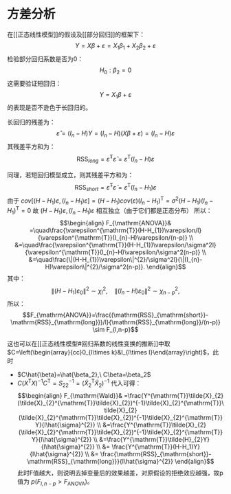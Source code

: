 # 方差分析

在[[正态线性模型]]的假设及[[部分回归]]的框架下：
$$Y=X\beta+\varepsilon=X_1\beta_1+X_2\beta_2+\varepsilon$$
检验部分回归系数是否为0：
$$ H_0: \beta_2=0 $$
这需要验证短回归：
$$ Y=X_1\beta+\varepsilon $$
的表现是否不逊色于长回归的。

长回归的残差为：
$$\hat{\varepsilon}=(I_{n}-H)Y=(I_{n}-H)(X\beta+\varepsilon)=(I_n-H)\varepsilon$$
其残差平方和为：
$$ \mathrm{RSS}_{long}=\hat{\varepsilon}^\mathsf{T}\hat{\varepsilon}=\varepsilon^\mathsf{T}(I_n-H)\varepsilon $$

同理，若短回归模型成立，则其残差平方和为：
$$ \mathrm{RSS}_{short}=\tilde{\varepsilon}^\mathsf{T}\tilde{\varepsilon}=\varepsilon^\mathsf{T}(I_n-H_1)\varepsilon $$
由于 
$cov\left[ (H-H_1)\varepsilon, (I_n-H_1)\varepsilon\right]=(H-H_1)cov(\varepsilon)(I_n-H_1)^\mathsf{T}=\sigma^2(H-H_1)(I_n-H_1)^\mathsf{T}=0$
故 $(H-H_1)\varepsilon, (I_n-H_1)\varepsilon$ 相互独立（由于它们都是正态分布）
所以：
$$\begin{align}
F_{\mathrm{ANOVA}}& =\quad\frac{\varepsilon^{\mathrm{T}}(H-H_{1})\varepsilon/l}{\varepsilon^{\mathrm{T}}(I_{n}-H)\varepsilon/(n-p)} \\
&=\quad\frac{\varepsilon^{\mathrm{T}}(H-H_{1})\varepsilon/\sigma^2l}{\varepsilon^{\mathrm{T}}(I_{n}-H)\varepsilon/\sigma^2(n-p)} \\
&=\quad\frac{\|(H-H_{1})\varepsilon\|^{2}/\sigma^2l}{\|(I_{n}-H)\varepsilon\|^{2}/\sigma^2(n-p)}.
\end{align}$$
其中：
$$\|(H-H_1)\varepsilon_0\|^2\sim\chi_l^2,\quad\|(I_n-H)\varepsilon_0\|^2\sim\chi_{n-p}^2,$$
所以：
$$F_{\mathrm{ANOVA}}=\frac{(\mathrm{RSS}_{\mathrm{short}}-\mathrm{RSS}_{\mathrm{long}})/l}{\mathrm{RSS}_{\mathrm{long}}/(n-p)} \sim F_{l,n-p}$$

这也可以在[[正态线性模型#回归系数的线性变换的推断]]中取 $C=\left(\begin{array}{cc}0_{l\times k}&I_{l\times l}\end{array}\right)$，此时
+ $C\hat{\beta}=\hat{\beta_2},\ C\beta=\beta_2$
+ $C(X^\mathrm{T}X)^{-1}C^\mathrm{T}=S_{22}^{-1}=(\tilde{X}_{2}^{\mathrm{T}}\tilde{X}_{2})^{-1}$
代入可得：
$$\begin{align}
F_{\mathrm{Wald}}& =\frac{Y^{\mathrm{T}}\tilde{X}_{2}(\tilde{X}_{2}^{\mathrm{T}}\tilde{X}_{2})^{-1}\tilde{X}_{2}^{\mathrm{T}}\tilde{X}_{2}(\tilde{X}_{2}^{\mathrm{T}}\tilde{X}_{2})^{-1}\tilde{X}_{2}^{\mathrm{T}}Y}{l\hat{\sigma}^{2}} \\
&=\frac{Y^{\mathrm{T}}\tilde{X}_{2}(\tilde{X}_{2}^{\mathrm{T}}\tilde{X}_{2})^{-1}\tilde{X}_{2}^{\mathrm{T}}Y}{l\hat{\sigma}^{2}} \\
&=\frac{Y^{\mathrm{T}}\tilde{H}_{2}Y}{l\hat{\sigma}^{2}} \\
&= \frac{Y^{\mathrm{T}}(H-H_1)Y}{l\hat{\sigma}^{2}} \\
&= \frac{\mathrm{RSS}_{\mathrm{short}}-\mathrm{RSS}_{\mathrm{long}}}{l\hat{\sigma}^{2}}
\end{align}$$
此时F值越大，则说明去掉变量后的效果越差，对原假设的拒绝效应越强，故p值为 $p(F_{l,n-p}>F_{\mathrm{ANOVA}})$。